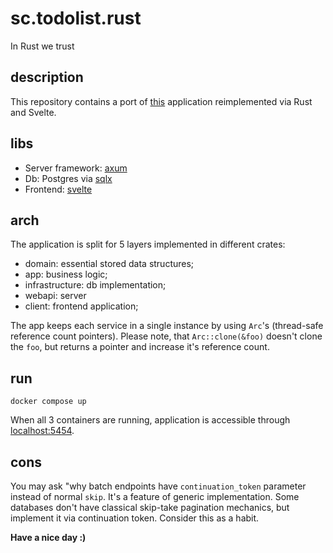# sc.todolist.rust
In Rust we trust

## description

This repository contains a port of [this](https://github.com/sergey-savelyev/MCTaskManagerAssignment) application reimplemented via Rust and Svelte.

## libs

- Server framework: [axum](https://github.com/tokio-rs/axum)
- Db: Postgres via [sqlx](https://github.com/launchbadge/sqlx)
- Frontend: [svelte](https://svelte.dev/)

## arch

The application is split for 5 layers implemented in different crates:

- domain: essential stored data structures;
- app: business logic;
- infrastructure: db implementation;
- webapi: server
- client: frontend application;

The app keeps each service in a single instance by using `Arc`'s (thread-safe reference count pointers). Please note, that `Arc::clone(&foo)` doesn't clone the `foo`, but returns a pointer and increase it's reference count.

## run

    docker compose up

When all 3 containers are running, application is accessible through [localhost:5454](http://localhost:5454).

## cons
You may ask "why batch endpoints have `continuation_token` parameter instead of normal `skip`. It's a feature of generic implementation. Some databases don't have classical skip-take pagination mechanics, but implement it via continuation token. Consider this as a habit.

**Have a nice day :)**
